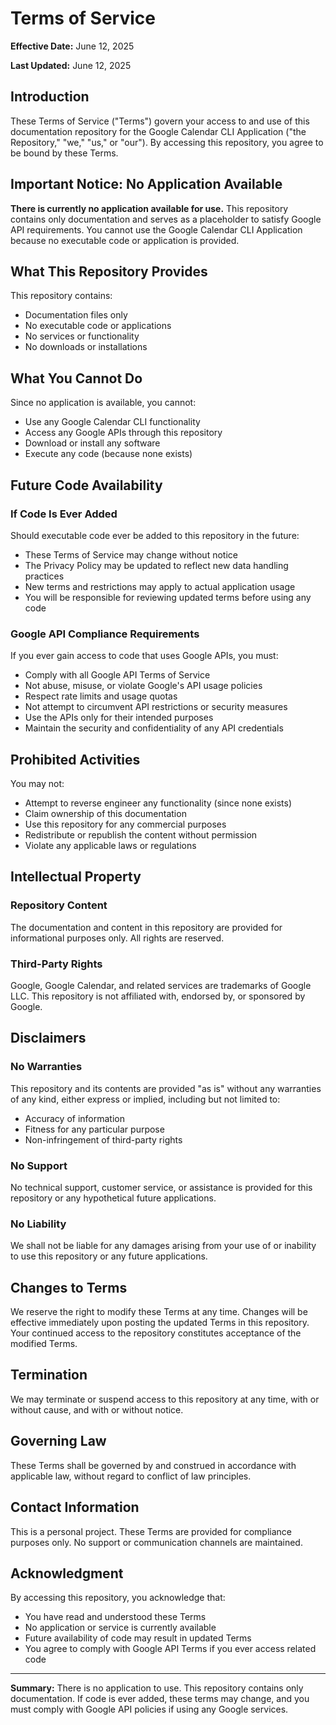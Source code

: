 # Terms of Service

**Effective Date:** June 12, 2025

**Last Updated:** June 12, 2025

## Introduction

These Terms of Service ("Terms") govern your access to and use of this documentation repository for the Google Calendar CLI Application ("the Repository," "we," "us," or "our"). By accessing this repository, you agree to be bound by these Terms.

## Important Notice: No Application Available

**There is currently no application available for use.** This repository contains only documentation and serves as a placeholder to satisfy Google API requirements. You cannot use the Google Calendar CLI Application because no executable code or application is provided.

## What This Repository Provides

This repository contains:
- Documentation files only
- No executable code or applications
- No services or functionality
- No downloads or installations

## What You Cannot Do

Since no application is available, you cannot:
- Use any Google Calendar CLI functionality
- Access any Google APIs through this repository
- Download or install any software
- Execute any code (because none exists)

## Future Code Availability

### If Code Is Ever Added
Should executable code ever be added to this repository in the future:
- These Terms of Service may change without notice
- The Privacy Policy may be updated to reflect new data handling practices
- New terms and restrictions may apply to actual application usage
- You will be responsible for reviewing updated terms before using any code

### Google API Compliance Requirements
If you ever gain access to code that uses Google APIs, you must:
- Comply with all Google API Terms of Service
- Not abuse, misuse, or violate Google's API usage policies
- Respect rate limits and usage quotas
- Not attempt to circumvent API restrictions or security measures
- Use the APIs only for their intended purposes
- Maintain the security and confidentiality of any API credentials

## Prohibited Activities

You may not:
- Attempt to reverse engineer any functionality (since none exists)
- Claim ownership of this documentation
- Use this repository for any commercial purposes
- Redistribute or republish the content without permission
- Violate any applicable laws or regulations

## Intellectual Property

### Repository Content
The documentation and content in this repository are provided for informational purposes only. All rights are reserved.

### Third-Party Rights
Google, Google Calendar, and related services are trademarks of Google LLC. This repository is not affiliated with, endorsed by, or sponsored by Google.

## Disclaimers

### No Warranties
This repository and its contents are provided "as is" without any warranties of any kind, either express or implied, including but not limited to:
- Accuracy of information
- Fitness for any particular purpose
- Non-infringement of third-party rights

### No Support
No technical support, customer service, or assistance is provided for this repository or any hypothetical future applications.

### No Liability
We shall not be liable for any damages arising from your use of or inability to use this repository or any future applications.

## Changes to Terms

We reserve the right to modify these Terms at any time. Changes will be effective immediately upon posting the updated Terms in this repository. Your continued access to the repository constitutes acceptance of the modified Terms.

## Termination

We may terminate or suspend access to this repository at any time, with or without cause, and with or without notice.

## Governing Law

These Terms shall be governed by and construed in accordance with applicable law, without regard to conflict of law principles.

## Contact Information

This is a personal project. These Terms are provided for compliance purposes only. No support or communication channels are maintained.

## Acknowledgment

By accessing this repository, you acknowledge that:
- You have read and understood these Terms
- No application or service is currently available
- Future availability of code may result in updated Terms
- You agree to comply with Google API Terms if you ever access related code

---

**Summary:** There is no application to use. This repository contains only documentation. If code is ever added, these terms may change, and you must comply with Google API policies if using any Google services.
